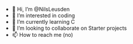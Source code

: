 - 👋 Hi, I’m @NilsLeusden
- 👀 I’m interested in coding
- 🌱 I’m currently learning C
- 💞️ I’m looking to collaborate on Starter projects
- 📫 How to reach me (no)

<!---
NilsLeusden/NilsLeusden is a ✨ special ✨ repository because its `README.md` (this file) appears on your GitHub profile.
You can click the Preview link to take a look at your changes.
--->
